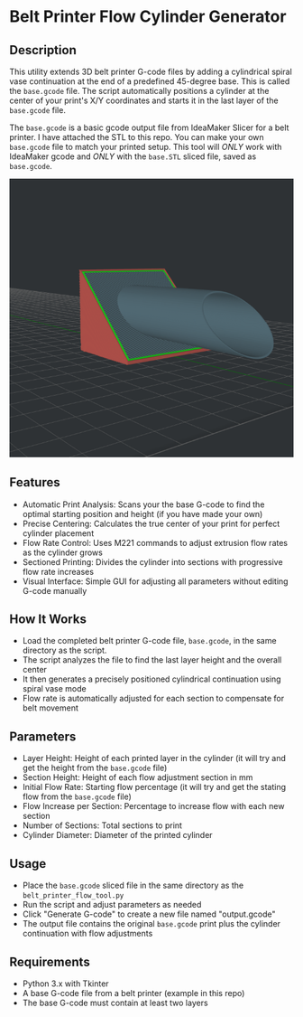 # Belt Printer Flow Cylinder Generator

## Description
This utility extends 3D belt printer G-code files by adding a cylindrical spiral vase continuation at the end of a predefined 45-degree base. This is called the `base.gcode` file. The script automatically positions a cylinder at the center of your print's X/Y coordinates and starts it in the last layer of the `base.gcode` file.

The `base.gcode` is a basic gcode output file from IdeaMaker Slicer for a belt printer. I have attached the STL to this repo. You can make your own `base.gcode` file to match your printed setup. This tool will *ONLY* work with IdeaMaker gcode and *ONLY* with the `base.STL` sliced file, saved as `base.gcode`.

![alt text](https://github.com/xboxhacker/belt_printer_flow_tool/blob/main/preview.png)


## Features
- Automatic Print Analysis: Scans your the base G-code to find the optimal starting position and height (if you have made your own)
- Precise Centering: Calculates the true center of your print for perfect cylinder placement
- Flow Rate Control: Uses M221 commands to adjust extrusion flow rates as the cylinder grows
- Sectioned Printing: Divides the cylinder into sections with progressive flow rate increases
- Visual Interface: Simple GUI for adjusting all parameters without editing G-code manually

## How It Works
- Load the completed belt printer G-code file, `base.gcode`, in the same directory as the script.
- The script analyzes the file to find the last layer height and the overall center
- It then generates a precisely positioned cylindrical continuation using spiral vase mode
- Flow rate is automatically adjusted for each section to compensate for belt movement

## Parameters
- Layer Height: Height of each printed layer in the cylinder (it will try and get the height from the `base.gcode` file)
- Section Height: Height of each flow adjustment section in mm
- Initial Flow Rate: Starting flow percentage (it will try and get the stating flow from the `base.gcode` file)
- Flow Increase per Section: Percentage to increase flow with each new section
- Number of Sections: Total sections to print
- Cylinder Diameter: Diameter of the printed cylinder

## Usage
- Place the `base.gcode` sliced file in the same directory as the `belt_printer_flow_tool.py`
- Run the script and adjust parameters as needed
- Click "Generate G-code" to create a new file named "output.gcode"
- The output file contains the original `base.gcode` print plus the cylinder continuation with flow adjustments

## Requirements
- Python 3.x with Tkinter
- A base G-code file from a belt printer (example in this repo)
- The base G-code must contain at least two layers
